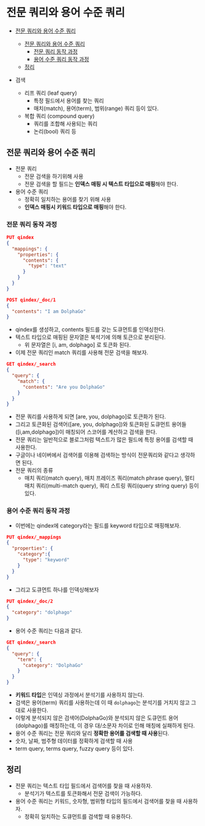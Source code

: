 # 전문 쿼리와 용어 수준 쿼리

- [전문 쿼리와 용어 수준 쿼리](#전문-쿼리와-용어-수준-쿼리)
  - [전문 쿼리와 용어 수준 쿼리](#전문-쿼리와-용어-수준-쿼리-1)
    - [전문 쿼리 동작 과정](#전문-쿼리-동작-과정)
    - [용어 수준 쿼리 동작 과정](#용어-수준-쿼리-동작-과정)
  - [정리](#정리)

- 검색
  - 리프 쿼리 (leaf query)
    - 특정 필드에서 용어를 찾는 쿼리
    - 매치(match), 용어(term), 범위(range) 쿼리 등이 있다.
  - 복합 쿼리 (compound query)
    - 쿼리를 조합해 사용되는 쿼리
    - 논리(bool) 쿼리 등


## 전문 쿼리와 용어 수준 쿼리
- 전문 쿼리 
  - 전문 검색을 하기위해 사용
  - 전문 검색을 할 필드는 **인덱스 매핑 시 텍스트 타입으로 매핑**해야 한다.
- 용어 수준 쿼리
  - 정확히 일치하는 용어를 찾기 위해 사용
  - **인덱스 매핑시 키워드 타입으로 매핑**해야 한다.

### 전문 쿼리 동작 과정

```json
PUT qindex
{
  "mappings": {
    "properties": {
      "contents": {
        "type": "text"
      }
    }
  }
}
```
```json
POST qindex/_doc/1
{
  "contents": "I am DolphaGo"
}
```
- qindex를 생성하고, contents 필드를 갖는 도큐먼트를 인덱싱한다.
- 텍스트 타입으로 매핑된 문자열은 북석기에 의해 토큰으로 분리된다.
  - 위 문자열은 [i, am, dolphago] 로 토큰화 된다.
- 이제 전문 쿼리인 match 쿼리를 사용해 전문 검색을 해보자.
```json
GET qindex/_search
{
  "query": {
    "match": {
      "contents": "Are you DolphaGo"
    }
  }
}
```
- 전문 쿼리를 사용하게 되면 [are, you, dolphago]로 토큰화가 된다.
- 그리고 토큰화된 검색어([are, you, dolphago])와 토큰화된 도큐먼트 용어들([i,am,dolphago])이 매칭되어 스코어를 계산하고 검색을 한다.
- 전문 쿼리는 일반적으로 블로그처럼 텍스트가 많은 필드에 특정 용어를 검색할 때 사용한다.
- 구글이나 네이버에서 검색어를 이용해 검색하는 방식이 전문쿼리와 같다고 생각하면 된다.
- 전문 쿼리의 종류
  - 매치 쿼리(match query), 매치 프레이즈 쿼리(match phrase query), 멀티 매치 쿼리(multi-match query), 쿼리 스트링 쿼리(query string query) 등이 있다.


### 용어 수준 쿼리 동작 과정

- 이번에는 qindex에 category라는 필드를 keyword 타입으로 매핑해보자.
```json
PUT qindex/_mappings
{
  "properties": {
    "category":{
      "type": "keyword"
    }
  }
}
```
- 그리고 도큐먼트 하나를 인덱싱해보자
```json
PUT qindex/_doc/2
{
  "category": "dolphago"
}
```

- 용어 수준 쿼리는 다음과 같다.
```json
GET qindex/_search
{
  "query": {
    "term": {
      "category": "DolphaGo"
    }
  }
}
```

- **키워드 타입**은 인덱싱 과정에서 분석기를 사용하지 않는다.
- 검색은 용어(term) 쿼리를 사용하는데 이 때 `dolphago`는 분석기를 거치지 않고 그대로 사용한다.
- 이렇게 분석되지 않은 검색어(DolphaGo)와 분석되지 않은 도큐먼트 용어(dolphago)를 매칭하는데, 이 경우 대/소문자 차이로 인해 매칭에 실패하게 된다.
- 용어 수준 쿼리는 전문 쿼리와 달리 **정확한 용어를 검색할 때 사용**된다.
- 숫자, 날짜, 범주형 데이터를 정확하게 검색할 때 사용
- term query, terms query, fuzzy query 등이 있다.


 ## 정리

- 전문 쿼리는 텍스트 타입 필드에서 검색어를 찾을 때 사용하자.
  - 분석기가 텍스트를 토큰화해서 전문 검색이 가능하다.
- 용어 수준 쿼리는 키워드, 숫자형, 범위형 타입의 필드에서 검색어를 찾을 때 사용하자.
  - 정확히 일치하는 도큐먼트를 검색할 때 유용하다.
